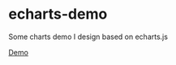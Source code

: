 # echarts-demo
Some charts demo I design based on echarts.js

[Demo](https://lnowave.github.io/echarts-demo/radar-charts.html)
